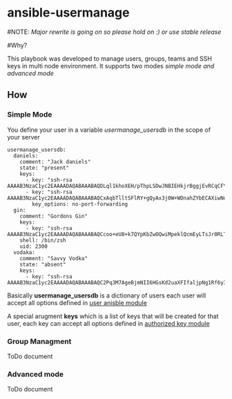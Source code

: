 ansible-usermanage
===

#NOTE:
*Major rewrite is going on so please hold on :) or use stable release* 

#Why?

This playbook was developed to manage users, groups, teams and SSH keys in multi node environment.
It supports two modes *simple mode and advanced mode*


## How
### Simple Mode

You define your user in a variable *usermanage_usersdb* in the scope of your server

```
usermanage_usersdb: 
  daniels: 
    comment: "Jack daniels"
    state: "present"
    keys: 
      - key: "ssh-rsa AAAAB3NzaC1yc2EAAAADAQABAAABAQDLql1khoXEH/pThpLSDwJNBIEHkjrBggjEvRCqCFYvE1Neavc6iuLSzjLdnj74LNrPEjY+xcjAcPmgwxo8+WKpLL7Iy8e9IGH3lwB05x9jfnw2H1ZRnZZxF+wV/ei/vfCmRyt2cqv+DLomg18RDTnyTk2pvSEvL0xkRn5QRbzxqbnB+9xmItTjdtq/ZDYRgFYn2ZPfokFyyr3KpwpK0gNcpFhCF94CvExKpu6SFPTv+ERnFvHEN9d8SlzwkyCP4yqrfOjFuVUuZf2FtAkDx0d4cXo0i7VUM/hOthUNFpmljZLhkxafPxwp50Q/xRe7MvDQMrEPGPZ/pubOwzqVmMWH"
      - key: "ssh-rsa AAAAB3NzaC1yc2EAAAADAQABAAABAQCxAqbTlltSFlRY+gQyAx3j0W+WDnahZYbECAXiwNqAHG7PP8GSEDVkfZTkJdlu9PoB/B3nW2R/Q3//IxUfzRsUnjUzl0WXbhz331n5bHtgJlg82MGqwbNjN0yMR/GB4pQKeExYOLKi/7jI/wkOAJ4X9Bv9skEK/mHAWWPrBf/5C5qWUOxVC1+he3iaU+LSbiL6uiNs8S49fiGno8tBkBFgth+9gqdCLRAFVe2dzJJK1nSQTffHCs12pJs2S3yBD9KkUQJO51tByP4qO3549iwLo8hQnqtFULMpL+NN5Muk1bFZ2jW+0Sri1bhVS58llZCuoENZsLf/+xejbfwJAk4h"
        key_options: no-port-forwarding
  gin: 
    comment: "Gordons Gin"
    keys: 
      - key: "ssh-rsa AAAAB3NzaC1yc2EAAAADAQABAAABAQCcoo+eU8+k7QYpKbZwOQwiMpeklQcmEyLTsJr0RLTeqsHkIh8rFWyMZURDZ5pgEGo3iXZD+dqM28agy2Pw68/V0wht/9n0PjmUVZgkWIas162w3vZrJENDi8wAo4ojQJf0lZf63K8AxoB12fF+QdR7jfTLrz2bCxv9XaHKm7nYGtRO0f8ETgvwpIS2jN0mPAD7qnCFvLtbaxd/UzsQS5M8Au42+9zdn78Atm7gtKY9uR5U1Jwrop8KipXf0wAtMo39Xc9P8hGbYGA1jkbcG2x1LI7G9L+PddxeZjpkW2Uv559YJDRjBJfJAfp6K4HGV5uXITSMVDY9KBYvepolrlul"
    shell: /bin/zsh
    uid: 2300
  vodaka: 
    comment: "Savvy Vodka"
    state: "absent"
    keys: 
      - key: "ssh-rsa AAAAB3NzaC1yc2EAAAADAQABAAABAQC2Pq3M7AgeBjmNII6HGsKd2uaXFIfaljpNg1Rf6y3iGP84wC82bMfZTSIhnzJ4qwHj7Bzn8oiMmqtyeGcmEwLXm5f7mk3lj9NmxUEfbuWsPoSX4VHIney0F2cjrYRAHua8vZ50OrqYvRaBNttx+pCsub/Kw/t91PQvz7s5ML12DfhlfbE5f/g+ZrKHBxsn6Vw0VqN1Cx5cecaN+9NbdwTV25/RVsXC6v9TQlIqWR+znt4ZVxUSCTAbGc51tmauoleZee2XBkAO7xmJ7zPQEndhErq/zm0euZGx1xGIjQ7dVBK8t1ah2UdBS4pSHgjhDulo0hr4gIubQ0FSV+8cWCNN"
```

Basically **usermanage_usersdb** is a dictionary of users each user will accept all options defined in [user anisble module](http://docs.ansible.com/user_module.html)

A special arugment **keys** which is a list of keys that will be created for that user, each key can accept all options defined in [authorized key module](http://docs.ansible.com/authorized_key_module.html)

### Group Managment
ToDo document

### Advanced mode
ToDo document

